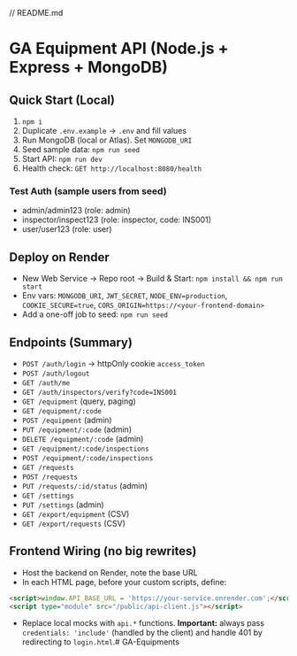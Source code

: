 // README.md
# GA Equipment API (Node.js + Express + MongoDB)

## Quick Start (Local)
1. `npm i`
2. Duplicate `.env.example` → `.env` and fill values
3. Run MongoDB (local or Atlas). Set `MONGODB_URI`
4. Seed sample data: `npm run seed`
5. Start API: `npm run dev`
6. Health check: `GET http://localhost:8080/health`

### Test Auth (sample users from seed)
- admin/admin123 (role: admin)
- inspector/inspect123 (role: inspector, code: INS001)
- user/user123 (role: user)

## Deploy on Render
- New Web Service → Repo root → Build & Start: `npm install && npm run start`
- Env vars: `MONGODB_URI`, `JWT_SECRET`, `NODE_ENV=production`, `COOKIE_SECURE=true`, `CORS_ORIGIN=https://<your-frontend-domain>`
- Add a one-off job to seed: `npm run seed`

## Endpoints (Summary)
- `POST /auth/login` → httpOnly cookie `access_token`
- `POST /auth/logout`
- `GET /auth/me`
- `GET /auth/inspectors/verify?code=INS001`
- `GET /equipment` (query, paging)
- `GET /equipment/:code`
- `POST /equipment` (admin)
- `PUT /equipment/:code` (admin)
- `DELETE /equipment/:code` (admin)
- `GET /equipment/:code/inspections`
- `POST /equipment/:code/inspections`
- `GET /requests`
- `POST /requests`
- `PUT /requests/:id/status` (admin)
- `GET /settings`
- `PUT /settings` (admin)
- `GET /export/equipment` (CSV)
- `GET /export/requests` (CSV)

## Frontend Wiring (no big rewrites)
- Host the backend on Render, note the base URL
- In each HTML page, before your custom scripts, define:
```html
<script>window.API_BASE_URL = 'https://your-service.onrender.com';</script>
<script type="module" src="/public/api-client.js"></script>
```
- Replace local mocks with `api.*` functions. **Important:** always pass `credentials: 'include'` (handled by the client) and handle 401 by redirecting to `login.html`.# GA-Equipments
